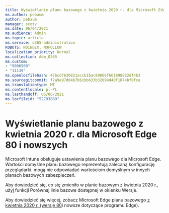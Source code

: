 ```yaml
---
title: Wyświetlanie planu bazowego z kwietnia 2020 r. dla Microsoft Edge 80 i nowszych
ms.author: pebaum
author: pebaum
manager: scotv
ms.date: 06/04/2021
ms.audience: Admin
ms.topic: article
ms.service: o365-administration
ROBOTS: NOINDEX, NOFOLLOW
localization_priority: Normal
ms.collection: Adm_O365
ms.custom:
- "9006500"
- "11139"
ms.openlocfilehash: 47bcd7630821accb1bac89866f661898822df4b3
ms.sourcegitcommit: f7a9e97d04b7b6cbb633b32094d40f1874bf0fce
ms.translationtype: MT
ms.contentlocale: pl-PL
ms.lasthandoff: 06/06/2021
ms.locfileid: "52793889"
---
```

# <a name="view-the-april-2020-baseline-for-microsoft-edge-versions-80-and-later"></a>Wyświetlanie planu bazowego z kwietnia 2020 r. dla Microsoft Edge 80 i nowszych

Microsoft Intune obsługuje ustawienia planu bazowego dla Microsoft Edge. Wartości domyślne planu bazowego reprezentują zalecaną konfigurację przeglądarki. mogą nie odpowiadać wartościom domyślnym w innych planach bazowych zabezpieczeń.

Aby dowiedzieć się, co się zmieniło w planie bazowym z kwietnia 2020 r., użyj funkcji Porównaj linie bazowe dostępnej w okienku Wersje.

Aby dowiedzieć się więcej, zobacz Microsoft Edge planu bazowego [z kwietnia 2020 r. (wersje 80](/mem/intune/protect/security-baseline-settings-edge?pivots=edge-april-2020)i nowsze dotyczące programu Edge).